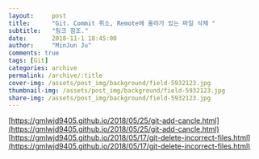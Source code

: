 ```yaml
---
layout:     post
title:      "Git. Commit 취소, Remote에 올라가 있는 파일 삭제 "
subtitle:   "링크 참조."
date:       2018-11-1 18:45:00
author:     "MinJun Ju"
comments: true 
tags: [Git]
categories: archive
permalink: /archive/:title
cover-img: /assets/post_img/background/field-5932123.jpg
thumbnail-img: /assets/post_img/background/field-5932123.jpg
share-img: /assets/post_img/background/field-5932123.jpg
---
```



[https://gmlwjd9405.github.io/2018/05/25/git-add-cancle.html](https://gmlwjd9405.github.io/2018/05/25/git-add-cancle.html)<br>
[https://gmlwjd9405.github.io/2018/05/17/git-delete-incorrect-files.html](https://gmlwjd9405.github.io/2018/05/17/git-delete-incorrect-files.html)<br>